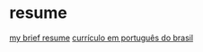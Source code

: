# resume
[my brief resume](https://charles-goncalves.github.io/resume/resumeRN.html)
[currículo em português do brasil](https://charles-goncalves.github.io/resume/resumeRN_pt_br.html)
